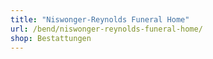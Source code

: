 ```yaml
---
title: "Niswonger-Reynolds Funeral Home"
url: /bend/niswonger-reynolds-funeral-home/
shop: Bestattungen
---
```

